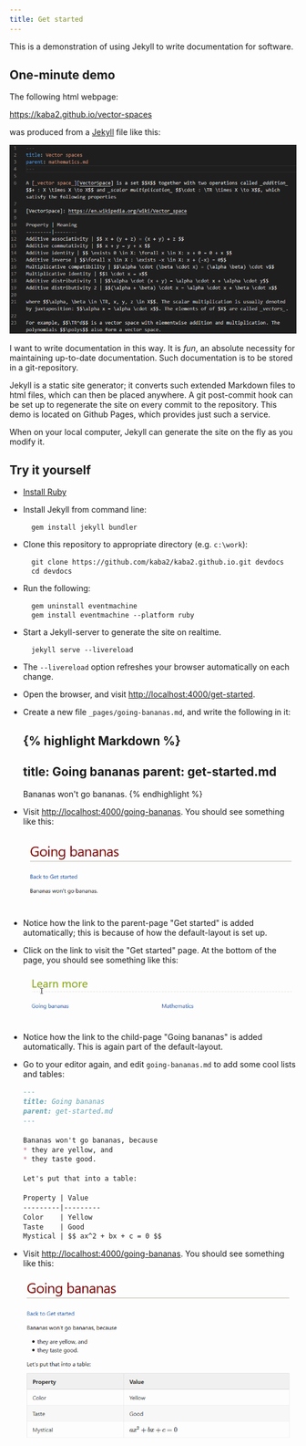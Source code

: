 ```yaml
---
title: Get started
---
```


This is a demonstration of using Jekyll to write documentation for software.

## One-minute demo

The following html webpage:

<https://kaba2.github.io/vector-spaces>

was produced from a [Jekyll][Jekyll] file like this:

![](images/vector-space.png)

[Jekyll]: https://jekyllrb.com/

I want to write documentation in this way. It is _fun_, an absolute necessity for maintaining up-to-date documentation. Such documentation is to be stored in a git-repository.

Jekyll is a static site generator; it converts such extended Markdown files to html files, which can then be placed anywhere. A git post-commit hook can be set up to regenerate the site on every commit to the repository. This demo is located on Github Pages, which provides just such a service.

When on your local computer, Jekyll can generate the site on the fly as you modify it.

## Try it yourself

* [Install Ruby][Ruby]
* Install Jekyll from command line:
    
        gem install jekyll bundler
* Clone this repository to appropriate directory (e.g. `c:\work`):

        git clone https://github.com/kaba2/kaba2.github.io.git devdocs
        cd devdocs
* Run the following:

        gem uninstall eventmachine
        gem install eventmachine --platform ruby
* Start a Jekyll-server to generate the site on realtime. 

        jekyll serve --livereload
* The `--livereload` option refreshes your browser automatically on each change.
* Open the browser, and visit <http://localhost:4000/get-started>.
* Create a new file `_pages/going-bananas.md`, and write the following in it:

    {% highlight Markdown %}
    ---
    title: Going bananas
    parent: get-started.md    
    ---

    Bananas won't go bananas.
    {% endhighlight %}
* Visit <http://localhost:4000/going-bananas>. You should see something like this:

    ![](images/bananas1.png)
* Notice how the link to the parent-page "Get started" is added automatically; this is because of how the default-layout is set up.
* Click on the link to visit the "Get started" page. At the bottom of the page, you should see something like this:

    ![](images/bananas2.png)
* Notice how the link to the child-page "Going bananas" is added automatically. This is again part of the default-layout.
* Go to your editor again, and edit `going-bananas.md` to add some cool lists and tables:
    ``` Markdown
    ---
    title: Going bananas
    parent: get-started.md    
    ---

    Bananas won't go bananas, because
    * they are yellow, and
    * they taste good.

    Let's put that into a table:

    Property | Value
    ---------|---------
    Color    | Yellow
    Taste    | Good
    Mystical | $$ ax^2 + bx + c = 0 $$
    ```
* Visit <http://localhost:4000/going-bananas>. You should see something like this:

    ![](images/bananas3.png)

[Ruby]: https://rubyinstaller.org/

